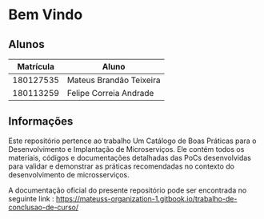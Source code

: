 # Bem Vindo 
## Alunos
|Matrícula | Aluno |
| -- | -- |
| 180127535  |  Mateus Brandão Teixeira |
| 180113259  |  Felipe Correia Andrade |

## Informações
Este repositório pertence ao trabalho Um Catálogo de Boas Práticas para o Desenvolvimento e Implantação de Microserviços. Ele contém todos os materiais, códigos e documentações detalhadas das PoCs desenvolvidas para validar e demonstrar as práticas recomendadas no contexto do desenvolvimento de microsserviços.

A documentação oficial do presente repositório pode ser encontrada no seguinte link :
https://mateuss-organization-1.gitbook.io/trabalho-de-conclusao-de-curso/
